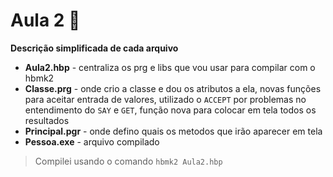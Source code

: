 # Aula 2 🧨

**Descrição simplificada de cada arquivo**
- **Aula2.hbp** - centraliza os prg e libs que vou usar para compilar com o hbmk2
- **Classe.prg** - onde crio a classe e dou os atributos a ela, novas funções para aceitar entrada de valores, utilizado o `ACCEPT` por problemas no entendimento do `SAY` e `GET`, função nova para colocar em tela todos os resultados
- **Principal.pgr** - onde defino quais os metodos que irão aparecer em tela
- **Pessoa.exe** - arquivo compilado

> Compilei usando o comando
> `hbmk2 Aula2.hbp`